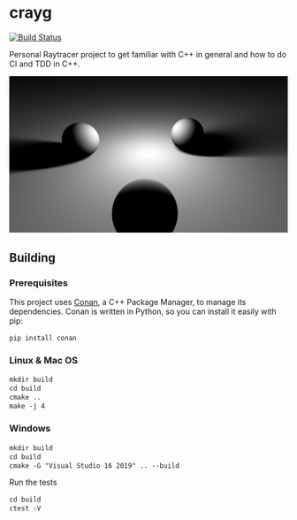 # crayg
[![Build Status](https://github.com/Latios96/crayg/workflows/Github%20Actions%20CI/badge.svg)](https://github.com/Latios96/crayg/workflows/ccpp/badge.svg)


Personal Raytracer project to get familiar with C++ in general and how to do CI and TDD in C++.

![demo image](images/three_spheres_with_disk_light.0007.png)
## Building
### Prerequisites
This project uses [Conan](https://conan.io/), a C++ Package Manager, to manage its dependencies.
Conan is written in Python, so you can install it easily with pip:
```shell
pip install conan
```

### Linux & Mac OS
```shell
mkdir build
cd build
cmake ..
make -j 4
```

### Windows
```shell
mkdir build
cd build
cmake -G "Visual Studio 16 2019" .. --build
```

Run the tests
```shell
cd build
ctest -V
```

